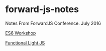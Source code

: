 # forward-js-notes
Notes From ForwardJS Conference. July 2016

[ES6 Workshop](/es6Workshop/)

[Functional Light JS](/functional-lite-js/)
